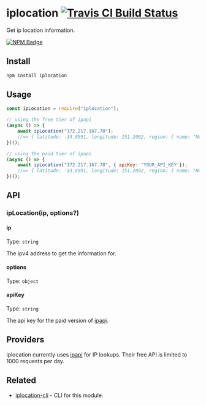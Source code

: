 # iplocation [![Travis CI Build Status](https://img.shields.io/travis/com/Richienb/iplocation/master.svg?style=for-the-badge)](https://travis-ci.com/Richienb/iplocation)

Get ip location information.

[![NPM Badge](https://nodei.co/npm/iplocation.png)](https://npmjs.com/package/iplocation)

## Install

```sh
npm install iplocation
```

## Usage

```js
const ipLocation = require("iplocation");

// using the free tier of ipapi
(async () => {
	await ipLocation("172.217.167.78");
	//=> { latitude: -33.8591, longitude: 151.2002, region: { name: "New South Wales" ... } ... }
})();

// using the paid tier of ipapi
(async () => {
	await ipLocation("172.217.167.78", { apiKey: 'YOUR_API_KEY'});
	//=> { latitude: -33.8591, longitude: 151.2002, region: { name: "New South Wales" ... } ... }
})();
```

## API

### ipLocation(ip, options?)

#### ip

Type: `string`

The ipv4 address to get the information for.

#### options

Type: `object`

#### apiKey

Type: `string`

The api key for the paid version of [ipapi](https://ipapi.co/pricing/?utm_source=google&utm_term=ipapi&utm_campaign=10951547418&adgroupid=109238001284&device=c&utm_medium=cpc&utm_content=459469000491&gclid=Cj0KCQjwiNSLBhCPARIsAKNS4_dAe4tHfaLyWSQSqp0kZUnZBrhTkldv5cRYLMqH_XinJuyuJ8Dplg0aAmrsEALw_wcB).

## Providers

iplocation currently uses [ipapi](https://ipapi.co/) for IP lookups. Their free API is limited to 1000 requests per day.

## Related

- [iplocation-cli](https://github.com/Richienb/iplocation-cli) - CLI for this module.
